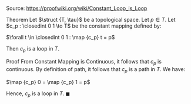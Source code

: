 # 

Source: https://proofwiki.org/wiki/Constant_Loop_is_Loop

Theorem
Let $\struct {T, \tau}$ be a topological space.
Let $p \in T$.
Let $c_p : \closedint 0 1 \to T$ be the constant mapping defined by:

$\forall t \in \closedint 0 1 : \map {c_p} t = p$

Then $c_p$ is a loop in $T$.


Proof
From Constant Mapping is Continuous, it follows that $c_p$ is continuous.
By definition of path, it follows that $c_p$ is a path in $T$.
We have:

$\map {c_p} 0 = \map {c_p} 1 = p$

Hence, $c_p$ is a loop in $T$.
$\blacksquare$






